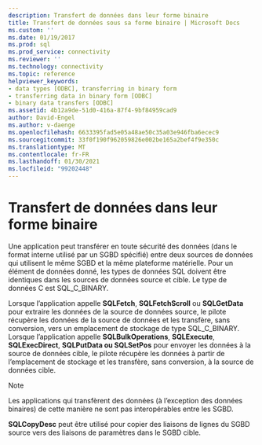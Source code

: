 ```yaml
---
description: Transfert de données dans leur forme binaire
title: Transfert de données sous sa forme binaire | Microsoft Docs
ms.custom: ''
ms.date: 01/19/2017
ms.prod: sql
ms.prod_service: connectivity
ms.reviewer: ''
ms.technology: connectivity
ms.topic: reference
helpviewer_keywords:
- data types [ODBC], transferring in binary form
- transferring data in binary form [ODBC]
- binary data transfers [ODBC]
ms.assetid: 4b12a9de-51d0-416a-87f4-9bf84959cad9
author: David-Engel
ms.author: v-daenge
ms.openlocfilehash: 6633395fad5e05a48ae50c35a03e946fba6ecec9
ms.sourcegitcommit: 33f0f190f962059826e002be165a2bef4f9e350c
ms.translationtype: MT
ms.contentlocale: fr-FR
ms.lasthandoff: 01/30/2021
ms.locfileid: "99202448"
---
```

# <a name="transferring-data-in-its-binary-form"></a>Transfert de données dans leur forme binaire
Une application peut transférer en toute sécurité des données (dans le format interne utilisé par un SGBD spécifié) entre deux sources de données qui utilisent le même SGBD et la même plateforme matérielle. Pour un élément de données donné, les types de données SQL doivent être identiques dans les sources de données source et cible. Le type de données C est SQL_C_BINARY.  
  
 Lorsque l’application appelle **SQLFetch**, **SQLFetchScroll** ou **SQLGetData** pour extraire les données de la source de données source, le pilote récupère les données de la source de données et les transfère, sans conversion, vers un emplacement de stockage de type SQL_C_BINARY. Lorsque l’application appelle **SQLBulkOperations**, **SQLExecute**, **SQLExecDirect**, **SQLPutData ou SQLSetPos** pour envoyer les données à la source de données cible, le pilote récupère les données à partir de l’emplacement de stockage et les transfère, sans conversion, à la source de données cible.  
  
> [!NOTE]  
>  Les applications qui transfèrent des données (à l’exception des données binaires) de cette manière ne sont pas interopérables entre les SGBD.  
  
 **SQLCopyDesc** peut être utilisé pour copier des liaisons de lignes du SGBD source vers des liaisons de paramètres dans le SGBD cible.
